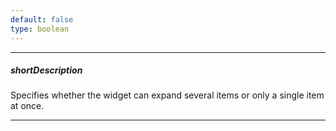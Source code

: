 ```yaml
---
default: false
type: boolean
---
```

---
##### shortDescription
Specifies whether the widget can expand several items or only a single item at once.

---
